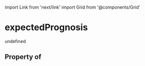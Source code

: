 import Link from 'next/link'
import Grid from '@components/Grid'

# expectedPrognosis

undefined

## Property of



